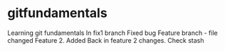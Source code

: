 # gitfundamentals
Learning git fundamentals
In fix1 branch
Fixed bug
Feature branch - file changed
Feature 2. Added
Back in feature 2 changes. Check stash
